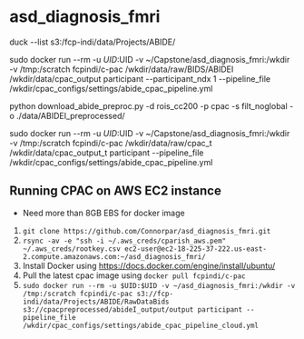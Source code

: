 # asd_diagnosis_fmri

duck --list s3:/fcp-indi/data/Projects/ABIDE/


sudo docker run --rm -u $UID:$UID -v ~/Capstone/asd_diagnosis_fmri:/wkdir -v /tmp:/scratch fcpindi/c-pac /wkdir/data/raw/BIDS/ABIDEI /wkdir/data/cpac_output participant --participant_ndx 1 --pipeline_file /wkdir/cpac_configs/settings/abide_cpac_pipeline.yml

python download_abide_preproc.py -d rois_cc200 -p cpac -s filt_noglobal -o ./data/ABIDEI_preprocessed/

sudo docker run --rm -u $UID:$UID -v ~/Capstone/asd_diagnosis_fmri:/wkdir -v /tmp:/scratch fcpindi/c-pac /wkdir/data/raw/cpac_t /wkdir/data/cpac_output_t participant --pipeline_file /wkdir/cpac_configs/settings/abide_cpac_pipeline.yml

## Running CPAC on AWS EC2 instance
* Need more than 8GB EBS for docker image
1. `git clone https://github.com/Connorpar/asd_diagnosis_fmri.git`
2. `rsync -av -e "ssh -i ~/.aws_creds/cparish_aws.pem" ~/.aws_creds/rootkey.csv ec2-user@ec2-18-225-37-222.us-east-2.compute.amazonaws.com:~/asd_diagnosis_fmri/`
3. Install Docker using https://docs.docker.com/engine/install/ubuntu/
4. Pull the latest cpac image using `docker pull fcpindi/c-pac`
5. `sudo docker run --rm -u $UID:$UID -v ~/asd_diagnosis_fmri:/wkdir -v /tmp:/scratch fcpindi/c-pac s3://fcp-indi/data/Projects/ABIDE/RawDataBids s3://cpacpreprocessed/abideI_output/output participant --pipeline_file /wkdir/cpac_configs/settings/abide_cpac_pipeline_cloud.yml`